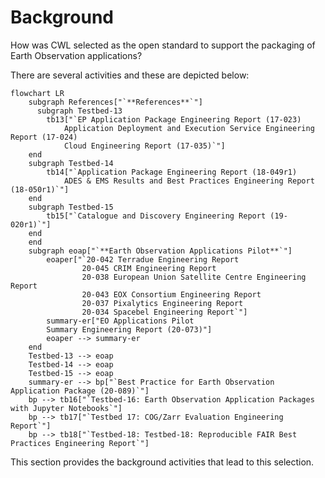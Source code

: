 # Background

How was CWL selected as the open standard to support the packaging of Earth Observation applications?

There are several activities and these are depicted below:


``` mermaid
flowchart LR
    subgraph References["`**References**`"]
      subgraph Testbed-13
        tb13["`EP Application Package Engineering Report (17-023)
            Application Deployment and Execution Service Engineering Report (17-024)
            Cloud Engineering Report (17-035)`"]
    end
    subgraph Testbed-14
        tb14["`Application Package Engineering Report (18-049r1)
            ADES & EMS Results and Best Practices Engineering Report (18-050r1)`"]
    end
    subgraph Testbed-15
        tb15["`Catalogue and Discovery Engineering Report (19-020r1)`"]
    end
    end
    subgraph eoap["`**Earth Observation Applications Pilot**`"]
        eoaper["`20-042 Terradue Engineering Report
                20-045 CRIM Engineering Report
                20-038 European Union Satellite Centre Engineering Report
                20-043 EOX Consortium Engineering Report
                20-037 Pixalytics Engineering Report
                20-034 Spacebel Engineering Report`"]
        summary-er["EO Applications Pilot 
        Summary Engineering Report (20-073)"]
        eoaper --> summary-er
    end
    Testbed-13 --> eoap
    Testbed-14 --> eoap
    Testbed-15 --> eoap
    summary-er --> bp["`Best Practice for Earth Observation Application Package (20-089)`"] 
    bp --> tb16["`Testbed-16: Earth Observation Application Packages with Jupyter Notebooks`"]
    bp --> tb17["`Testbed 17: COG/Zarr Evaluation Engineering Report`"]
    bp --> tb18["`Testbed-18: Testbed-18: Reproducible FAIR Best Practices Engineering Report`"]
```    


This section provides the background activities that lead to this selection.


